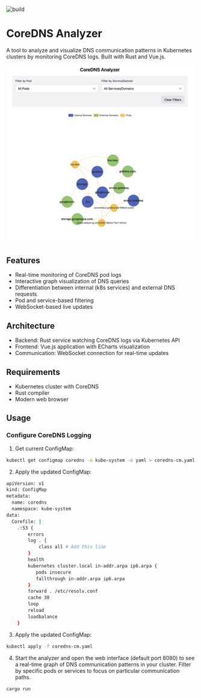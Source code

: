 ![build](https://github.com/domWinter/coredns-analyzer/actions/workflows/rust.yml/badge.svg)

# CoreDNS Analyzer
A tool to analyze and visualize DNS communication patterns in Kubernetes clusters by monitoring CoreDNS logs. Built with Rust and Vue.js.

<img src="img/screenshot.png" width="500" style="border-radius:2%;">

## Features

- Real-time monitoring of CoreDNS pod logs
- Interactive graph visualization of DNS queries
- Differentiation between internal (k8s services) and external DNS requests
- Pod and service-based filtering
- WebSocket-based live updates

## Architecture

- Backend: Rust service watching CoreDNS logs via Kubernetes API
- Frontend: Vue.js application with ECharts visualization
- Communication: WebSocket connection for real-time updates

## Requirements

- Kubernetes cluster with CoreDNS
- Rust compiler
- Modern web browser

## Usage

### Configure CoreDNS Logging


1. Get current ConfigMap:
```bash
kubectl get configmap coredns -n kube-system -o yaml > coredns-cm.yaml
```

2. Apply the updated ConfigMap: 
```bash
apiVersion: v1
kind: ConfigMap
metadata:
  name: coredns
  namespace: kube-system
data:
  Corefile: |
    .:53 {
        errors
        log . {
            class all # Add this line
        }
        health
        kubernetes cluster.local in-addr.arpa ip6.arpa {
           pods insecure
           fallthrough in-addr.arpa ip6.arpa
        }
        forward . /etc/resolv.conf
        cache 30
        loop
        reload
        loadbalance
    }
```

3. Apply the updated ConfigMap: 
```bash
kubectl apply -f coredns-cm.yaml
````

4. Start the analyzer and open the web interface (default port 8080) to see a real-time graph of DNS communication patterns in your cluster. Filter by specific pods or services to focus on particular communication paths.

```bash
cargo run
```